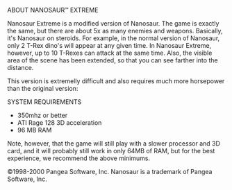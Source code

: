 ABOUT NANOSAUR™ EXTREME

Nanosaur Extreme is a modified version of Nanosaur.  The game is exactly the same, but there are about 5x as many enemies and weapons.  Basically, it's Nanosaur on steroids.    For example, in the normal version of Nanosaur, only 2 T-Rex dino's will appear at any given time.  In Nanosaur Extreme, however, up to 10 T-Rexes can attack at the same time.  Also, the visible area of the scene has been extended, so that you can see farther into the distance.

This version is extremelly difficult and also requires much more horsepower than the original version:

SYSTEM REQUIREMENTS

- 350mhz or better
- ATI Rage 128 3D acceleration
- 96 MB RAM

Note, however, that the game will still play with a slower processor and 3D card, and it will probably still work in only 64MB of RAM, but for the best experience, we recommend the above minimums.


©1998-2000 Pangea Software, Inc.
Nanosaur is a trademark of Pangea Software, Inc.
